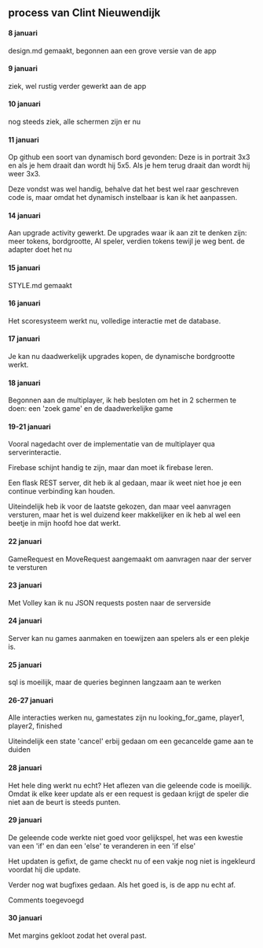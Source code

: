 ## process van Clint Nieuwendijk

#### 8 januari

design.md gemaakt, begonnen aan een grove versie van de app

#### 9 januari

ziek, wel rustig verder gewerkt aan de app

#### 10 januari

nog steeds ziek, alle schermen zijn er nu

#### 11 januari

Op github een soort van dynamisch bord gevonden: Deze is in portrait 3x3 en als je hem draait dan wordt hij 5x5. Als je hem terug draait dan wordt hij weer 3x3.

Deze vondst was wel handig, behalve dat het best wel raar geschreven code is, maar omdat het dynamisch instelbaar is kan ik het aanpassen.

#### 14 januari

Aan upgrade activity gewerkt. De upgrades waar ik aan zit te denken zijn: meer tokens, bordgrootte, AI speler, verdien tokens tewijl je weg bent. de adapter doet het nu

#### 15 januari

STYLE.md gemaakt

#### 16 januari

Het scoresysteem werkt nu, volledige interactie met de database.

#### 17 januari

Je kan nu daadwerkelijk upgrades kopen, de dynamische bordgrootte werkt.

#### 18 januari

Begonnen aan de multiplayer, ik heb besloten om het in 2 schermen te doen: een 'zoek game' en de daadwerkelijke game

#### 19-21 januari

Vooral nagedacht over de implementatie van de multiplayer qua serverinteractie.

Firebase schijnt handig te zijn, maar dan moet ik firebase leren.

Een flask REST server, dit heb ik al gedaan, maar ik weet niet hoe je een continue verbinding kan houden.

Uiteindelijk heb ik voor de laatste gekozen, dan maar veel aanvragen versturen, maar het is wel duizend keer makkelijker en ik heb al wel een beetje in mijn hoofd hoe dat werkt.

#### 22 januari

GameRequest en MoveRequest aangemaakt om aanvragen naar der server te versturen

#### 23 januari

Met Volley kan ik nu JSON requests posten naar de serverside

#### 24 januari

Server kan nu games aanmaken en toewijzen aan spelers als er een plekje is.

#### 25 januari

sql is moeilijk, maar de queries beginnen langzaam aan te werken

#### 26-27 januari

Alle interacties werken nu, gamestates zijn nu looking_for_game, player1, player2, finished

Uiteindelijk een state 'cancel' erbij gedaan om een gecancelde game aan te duiden

#### 28 januari

Het hele ding werkt nu echt? Het aflezen van die geleende code is moeilijk. Omdat ik elke keer update als er een request is gedaan krijgt de speler die niet aan de beurt is steeds punten.

#### 29 januari

De geleende code werkte niet goed voor gelijkspel, het was een kwestie van een 'if' en dan een 'else' te veranderen in een 'if else'

Het updaten is gefixt, de game checkt nu of een vakje nog niet is ingekleurd voordat hij die update.

Verder nog wat bugfixes gedaan. Als het goed is, is de app nu echt af.

Comments toegevoegd

#### 30 januari

Met margins gekloot zodat het overal past.

